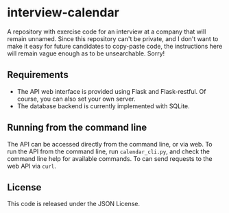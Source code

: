 # interview-calendar

A repository with exercise code for an interview at a company that will remain unnamed.
Since this repository can't be private, and I don't want to make it easy for future candidates to copy-paste code,
the instructions here will remain vague enough as to be unsearchable. Sorry!

## Requirements
  * The API web interface is provided using Flask and Flask-restful. Of course, you can also set your own server.
  * The database backend is currently implemented with SQLite.

## Running from the command line
The API can be accessed directly from the command line, or via web.
To run the API from the command line, run `calendar_cli.py`, and check the command line help for available commands.
To can send requests to the web API via `curl`.

## License
This code is released under the JSON License.

